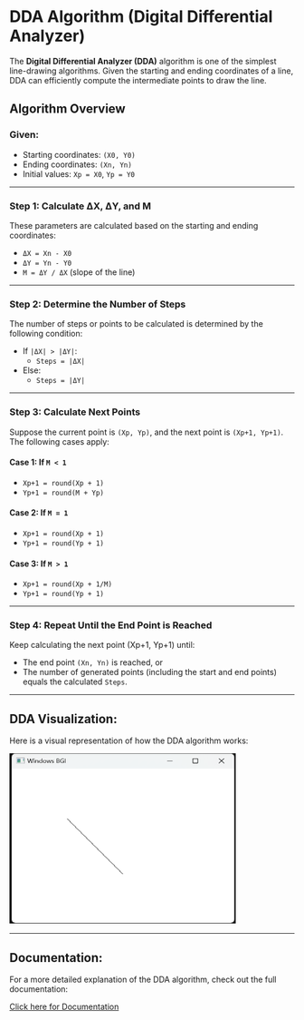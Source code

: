 # DDA Algorithm (Digital Differential Analyzer)

The **Digital Differential Analyzer (DDA)** algorithm is one of the simplest line-drawing algorithms. Given the starting and ending coordinates of a line, DDA can efficiently compute the intermediate points to draw the line.

## Algorithm Overview

### Given:
- Starting coordinates: `(X0, Y0)`
- Ending coordinates: `(Xn, Yn)`
- Initial values: `Xp = X0`, `Yp = Y0`

---

### Step 1: Calculate ΔX, ΔY, and M

These parameters are calculated based on the starting and ending coordinates:
- `ΔX = Xn - X0`
- `ΔY = Yn - Y0`
- `M = ΔY / ΔX` (slope of the line)

---

### Step 2: Determine the Number of Steps

The number of steps or points to be calculated is determined by the following condition:
- If `|ΔX| > |ΔY|`: 
  - `Steps = |ΔX|`
- Else:
  - `Steps = |ΔY|`

---

### Step 3: Calculate Next Points

Suppose the current point is `(Xp, Yp)`, and the next point is `(Xp+1, Yp+1)`. The following cases apply:

#### Case 1: If `M < 1`
- `Xp+1 = round(Xp + 1)`
- `Yp+1 = round(M + Yp)`

#### Case 2: If `M = 1`
- `Xp+1 = round(Xp + 1)`
- `Yp+1 = round(Yp + 1)`

#### Case 3: If `M > 1`
- `Xp+1 = round(Xp + 1/M)`
- `Yp+1 = round(Yp + 1)`

---

### Step 4: Repeat Until the End Point is Reached

Keep calculating the next point (Xp+1, Yp+1) until:
- The end point `(Xn, Yn)` is reached, or
- The number of generated points (including the start and end points) equals the calculated `Steps`.

---

## DDA Visualization:

Here is a visual representation of how the DDA algorithm works:

<img src="DDA.png" width="400" height="300" alt="DDA">

---

## Documentation:

For a more detailed explanation of the DDA algorithm, check out the full documentation:

[Click here for Documentation](https://drive.google.com/file/d/1Vxy67tbutN8DEAt4zfXhYIgaWw942O-R/view?usp=sharing)



